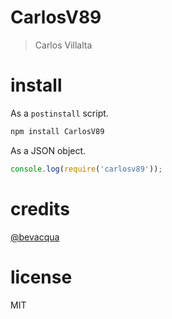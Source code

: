 # CarlosV89

> Carlos Villalta

# install

As a `postinstall` script.

```bash
npm install CarlosV89
```

As a JSON object.

```js
console.log(require('carlosv89'));
```

# credits

[@bevacqua](https://github.com/bevacqua/bevacqua)

# license

MIT

